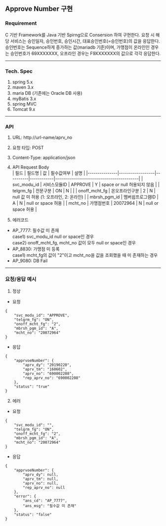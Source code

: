 ## Approve Number 구현   
### Requirement  
C 기반 Framework를 Java 기반 Spirng으로 Consersion 하여 구현한다. 요청 시 해당 서비스는 승인일자, 승인번호, 승인시간, 대표승인번호(=승인번호)의 값을 응답한다. 승인번호는 Sequence하게 증가하는 값(mariadb 기준)이며, 가맹점이 온라인인 경우는 승인번호가 69XXXXXXX, 오프라인 경우는 F9XXXXXXX의 값으로 각각 응답한다.   
   
---   

### Tech. Spec
1. spring 5.x
2. maven 3.x
3. maria DB (기존에는 Oracle DB 사용)
4. myBatis 3.x   
5. spring MVC   
6. Tomcat 9.x

---   

### API
1. URL: http://url-name/aprv_no
2. 요청 타입: POST
3. Content-Type: application/json
4. API Request Body   
| 필드          | 필드명           | 값       | 필수값여부 | 설명                                     |
|---------------|------------------|----------|------------|------------------------------------------|
| svc_modu_id   | 서비스모듈ID     | APPROVE  | Y          | space or null 허용되지 않음              |
| telgrm_fg     | 전문구분         | ON       | N          |                                          |
| onoff_mcht_fg | 온오프라인구분   | 2        | N          | null 값 미 허용 (1: 오프라인, 2: 온라인) |
| mbrsh_pgm_id  | 멤버쉽프로그램ID | A        | N          | null or space 허용                       |
| mcht_no       | 가맹점번호       | 20072964 | N          | null or space 허용                       |   

5. 에러코드   
* AP_7777: 필수값 미 존재   
  case1) svc_modu_id null or space인 경우   
  case2) onoff_mcht_fg, mcht_no 값이 모두 null or space인 경우   
* AP_8830: 가맹점 미 등록   
  case1) mcht_fg의 값이 "2"이고 mcht_no을 값을 조회했을 때 미 존재하는 경우   
* AP_9080: DB Fail      

---   

### 요청/응답 예시   
1. 정상   
* 요청   
```       
{
    "svc_modu_id": "APPROVE",
    "telgrm_fg": "ON",
    "onoff_mcht_fg": "2",
    "mbrsh_pgm_id": "A",
    "mcht_no": "20072964"
}   
 ```   
* 응답   
```   
{
    "apprvoeNumber": {
        "aprv_dy": "20190220",
        "aprv_tm": "160602",
        "aprv_no": "690002208",
        "rep_aprv_no": "690002208"
    },
    "status": "true"
}   
```   
2. 에러   
* 요청   
```   
{
    "svc_modu_id": "",
    "telgrm_fg": "ON",
    "onoff_mcht_fg": "2",
    "mbrsh_pgm_id": "A",
    "mcht_no": "20072964"
}   
```   
* 응답   
```   
{
    "apprvoeNumber": {
        "aprv_dy": null,
        "aprv_tm": null,
        "aprv_no": null,
        "rep_aprv_no": null
    },
    "error": {
        "ans_cd": "AP_7777",
        "ans_msg": "필수값 미 존재"
    },
    "status": "false"
}   
```   
